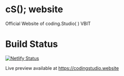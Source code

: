 # cS(); website
Official Website of coding.Studio( ) VBIT

# Build Status

[![Netlify Status](https://api.netlify.com/api/v1/badges/c487c3ea-2af2-4a09-98a4-e73037ad1983/deploy-status)](https://app.netlify.com/sites/codingstudio/deploys) 

Live preview available at https://codingstudio.website
